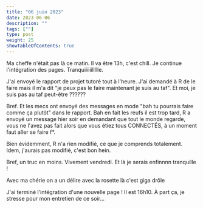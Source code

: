 ```yaml
---
title: "06 juin 2023"
date: 2023-06-06
description: ""
tags: [""]
type: post
weight: 25
showTableOfContents: true
---
```


Ma cheffe n'était pas là ce matin. Il va être 13h, c'est chill. Je continue l'intégration des pages. Tranquiiiiiillllle.

J'ai envoyé le rapport de projet tutoré tout à l'heure. J'ai demandé à R de le faire mais il m'a dit "je peux pas le faire maintenant je suis au taf". Et moi, je suis pas au taf peut-être ??????

Bref. Et les mecs ont envoyé des messages en mode "bah tu pourrais faire comme ça plutôt" dans le rapport. Bah en fait les reufs il est trop tard, R a envoyé un message hier soir en demandant que tout le monde regarde, vous ne l'avez pas fait alors que vous étiez tous CONNECTÉS, à un moment faut aller se faire f*.

Bien évidemment, R n'a rien modifié, ce que je comprends totalement. Idem, j'aurais pas modifié, c'est bon hein.

Bref, un truc en moins. Vivement vendredi. Et là je serais enfinnnn tranquille !

Avec ma chérie on a un délire avec la rosette là c'est giga drôle

J'ai terminé l'intégration d'une nouvelle page ! Il est 16h10. À part ça, je stresse pour mon entretien de ce soir...